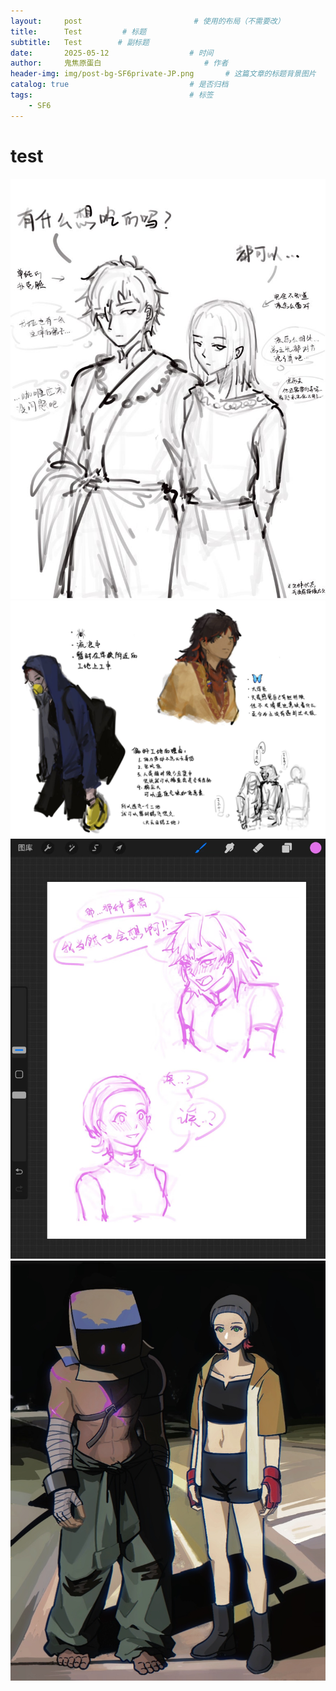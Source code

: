 ```yaml
---
layout:     post                         # 使用的布局（不需要改）
title:      Test         # 标题 
subtitle:   Test        # 副标题
date:       2025-05-12 				    # 时间
author:     鬼焦原蛋白 					    # 作者
header-img: img/post-bg-SF6private-JP.png 	    # 这篇文章的标题背景图片
catalog: true 						    # 是否归档
tags:								    # 标签
    - SF6
---
```


# test

<img src="https://github.com/kogaCHNH2COOH/kogaCHNH2COOH.github.io/blob/master/img/post-250514-1.JPG" alt="回归之后" />
<img src="https://github.com/kogaCHNH2COOH/kogaCHNH2COOH.github.io/blob/master/img/post-250514-2.JPG" alt="蝶舞人设" />
<img src="https://github.com/kogaCHNH2COOH/kogaCHNH2COOH.github.io/blob/master/img/post-250514-3.jpg" alt="meme" />
<img src="https://github.com/kogaCHNH2COOH/kogaCHNH2COOH.github.io/blob/master/img/post-250514-4.JPG" alt="纯情哨向" />

